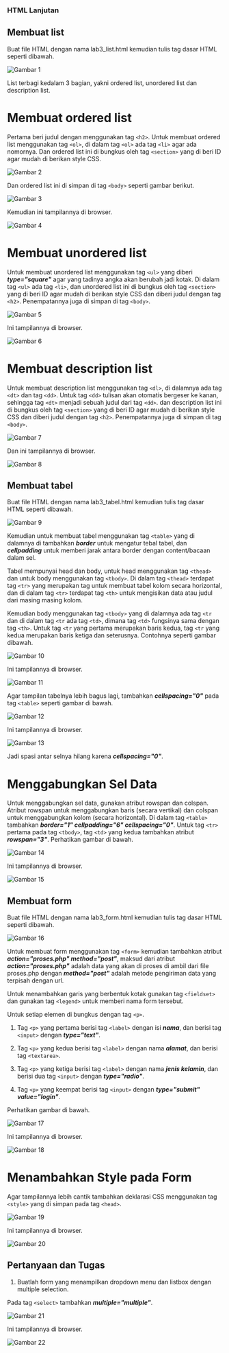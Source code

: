 ### HTML Lanjutan
## Membuat list

Buat file HTML dengan nama lab3_list.html kemudian tulis tag dasar HTML seperti dibawah.

![Gambar 1](screenshot1/ss1a.png)

List terbagi kedalam 3 bagian, yakni ordered list, unordered list dan description list.

# Membuat ordered list

Pertama beri judul dengan menggunakan tag `<h2>`. Untuk membuat ordered list menggunakan tag `<ol>`, di dalam tag `<ol>` ada tag `<li>` agar ada nomornya. Dan ordered list ini di bungkus oleh tag `<section>` yang di beri ID agar mudah di berikan style CSS.

![Gambar 2](screenshot1/ss2a.png)

Dan ordered list ini di simpan di tag `<body>` seperti gambar berikut.

![Gambar 3](screenshot1/ss2b.png)

Kemudian ini tampilannya di browser.

![Gambar 4](screenshot1/ss2c.png)

# Membuat unordered list

Untuk membuat unordered list menggunakan tag `<ul>` yang diberi ***type="square"*** agar yang tadinya angka akan berubah jadi kotak. Di dalam tag `<ul>` ada tag `<li>`, dan unordered list ini di bungkus oleh tag `<section>` yang di beri ID agar mudah di berikan style CSS dan diberi judul dengan tag `<h2>`. Penempatannya juga di simpan di tag `<body>`.

![Gambar 5](screenshot1/ss3a.png)

Ini tampilannya di browser.

![Gambar 6](screenshot1/ss3b.png)

# Membuat description list

Untuk membuat description list menggunakan tag `<dl>`, di dalamnya ada tag `<dt>` dan tag `<dd>`. Untuk tag `<dd>` tulisan akan otomatis bergeser ke kanan, sehingga tag `<dt>` menjadi sebuah judul dari tag `<dd>`. dan description list ini di bungkus oleh tag `<section>` yang di beri ID agar mudah di berikan style CSS dan diberi judul dengan tag `<h2>`. Penempatannya juga di simpan di tag `<body>`.

![Gambar 7](screenshot1/ss4a.png)

Dan ini tampilannya di browser.

![Gambar 8](screenshot1/ss4b.png)

## Membuat tabel

Buat file HTML dengan nama lab3_tabel.html kemudian tulis tag dasar HTML seperti dibawah.

![Gambar 9](screenshot2/ss1a.png)

Kemudian untuk membuat tabel menggunakan tag `<table>` yang di dalamnya di tambahkan ***border*** untuk mengatur tebal tabel, dan ***cellpadding*** untuk memberi jarak antara border dengan content/bacaan dalam sel. 

Tabel mempunyai head dan body, untuk head menggunakan tag `<thead>` dan untuk body menggunakan tag `<tbody>`.  Di dalam tag `<thead>` terdapat tag `<tr>` yang merupakan tag untuk membuat tabel kolom secara horizontal, dan di dalam tag `<tr>` terdapat tag `<th>` untuk mengisikan data atau judul dari masing masing kolom.

Kemudian body menggunakan tag `<tbody>` yang di dalamnya ada tag `<tr` dan di dalam tag `<tr` ada tag `<td>`, dimana tag `<td>` fungsinya sama dengan tag `<th>`.
Untuk tag `<tr` yang pertama merupakan baris kedua,  tag `<tr` yang kedua merupakan baris ketiga dan seterusnya. Contohnya seperti gambar dibawah.

![Gambar 10](screenshot2/ss1b.png)

Ini tampilannya di browser.

![Gambar 11](screenshot2/ss1c.png)

Agar tampilan tabelnya lebih bagus lagi, tambahkan ***cellspacing="0"*** pada tag `<table>` seperti gambar di bawah.

![Gambar 12](screenshot2/ss1d.png)

Ini tampilannya di browser.

![Gambar 13](screenshot2/ss1e.png)

Jadi spasi antar selnya hilang karena  ***cellspacing="0"***.

# Menggabungkan Sel Data

Untuk menggabungkan sel data, gunakan atribut rowspan dan colspan. Atribut rowspan untuk 
menggabungkan baris (secara vertikal) dan colspan untuk menggabungkan kolom (secara 
horizontal). Di dalam tag `<table>` tambahkan ***border="1" cellpadding="6" cellspacing="0"***. Untuk tag `<tr>` pertama pada tag `<tbody>`, tag `<td>` yang kedua tambahkan atribut ***rowspan="3"***. Perhatikan gambar di bawah.

![Gambar 14](screenshot2/ss2a.png)

Ini tampilannya di browser.

![Gambar 15](screenshot2/ss2b.png)

## Membuat form

Buat file HTML dengan nama lab3_form.html kemudian tulis tag dasar HTML seperti dibawah.

![Gambar 16](screenshot3/ss1a.png)

Untuk membuat form menggunakan tag `<form>` kemudian tambahkan atribut ***action="proses.php" method="post"***, maksud dari  atribut ***action="proses.php"*** adalah data yang akan di proses di ambil dari file proses.php dengan ***method="post"*** adalah metode pengiriman data yang terpisah dengan url.

Untuk menambahkan garis yang berbentuk kotak gunakan tag `<fieldset>` dan gunakan tag `<legend>` untuk memberi nama form tersebut. 

Untuk setiap elemen di bungkus dengan tag `<p>`.

1. Tag `<p>` yang pertama berisi tag `<label>` dengan isi ***nama***, dan berisi tag `<input>` dengan ***type="text"***. 

2. Tag `<p>` yang kedua berisi tag `<label>` dengan nama ***alamat***, dan berisi tag `<textarea>`.

3. Tag `<p>` yang ketiga berisi tag `<label>` dengan nama ***jenis kelamin***, dan berisi dua tag `<input>` dengan ***type="radio"***. 

4. Tag `<p>` yang keempat berisi tag `<input>` dengan ***type="submit" value="login"***.

Perhatikan gambar di bawah.

![Gambar 17](screenshot3/ss1b.png)

Ini tampilannya di browser.

![Gambar 18](screenshot3/ss1c.png)

# Menambahkan Style pada Form

Agar tampilannya lebih cantik tambahkan deklarasi CSS menggunakan tag `<style>` yang di simpan pada tag `<head>`.

![Gambar 19](screenshot3/ss2a.png)

Ini tampilannya di browser.

![Gambar 20](screenshot3/ss2b.png)

## Pertanyaan dan Tugas
1. Buatlah form yang menampilkan dropdown menu dan listbox dengan multiple selection.

Pada tag `<select>` tambahkan ***multiple="multiple"***.

![Gambar 21](screenshot3/ss3a.png)

Ini tampilannya di browser.

![Gambar 22](screenshot3/ss3b.png)
